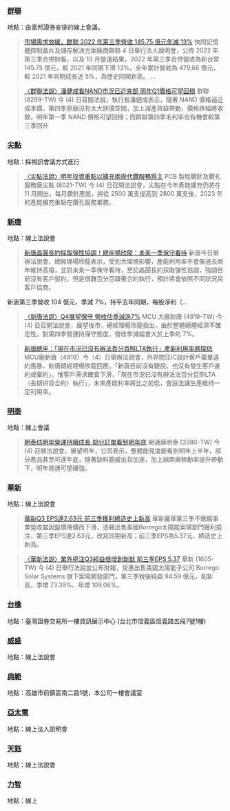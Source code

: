 
 ### [群聯](https://www.google.com/search?q=群聯&tbm=nws&tbs=qdr:d)


地點：由富邦證券安排的線上會議。

> [市場需求放緩，群聯 2022 年第三季營收 145.75 億元年減 13%](https://finance.technews.tw/2022/11/04/phisons-revenue-in-the-third-quarter-of-2022-is-14-575-billion-yuan-down-13-year-on-year/)
快閃記憶體控制晶片及儲存解決方案廠商群聯 4 日舉行法人說明會，公佈 2022 年第三季合併財報，以及 10 月營運結果。2022 年第三季合併營收為新台幣 145.75 億元，較 2021 年同期下滑 13%，全年累計營收為 479.66 億元，較 2021 年同期成長近 5%，為歷史同期新高。...

> [〈群聯法說〉潘健成看NAND市況已近底部 明年Q1價格可望回穩](https://tw.stock.yahoo.com/news/%E7%BE%A4%E8%81%AF%E6%B3%95%E8%AA%AA-%E6%BD%98%E5%81%A5%E6%88%90%E7%9C%8Bnand%E5%B8%82%E6%B3%81%E5%B7%B2%E8%BF%91%E5%BA%95%E9%83%A8-%E6%98%8E%E5%B9%B4q1%E5%83%B9%E6%A0%BC%E5%8F%AF%E6%9C%9B%E5%9B%9E%E7%A9%A9-112259741.html)
群聯 (8299-TW) 今 (4) 日召開法說，執行長潘健成表示，隨著 NAND 價格逼近成本價，第四季原廠沒有太大跌價空間，加上減產效益帶動，價格跌幅將收斂，明年第一季 NAND 價格可望回穩；而群聯第四季毛利率也有機會較第三季回升

 ### [尖點](https://www.google.com/search?q=尖點&tbm=nws&tbs=qdr:d)


地點：採視訊會議方式進行

> [〈尖點法說〉明年投資重點以擴充兩岸代鑽服務爲主](https://tw.stock.yahoo.com/news/%E5%B0%96%E9%BB%9E%E6%B3%95%E8%AA%AA-%E6%98%8E%E5%B9%B4%E6%8A%95%E8%B3%87%E9%87%8D%E9%BB%9E%E4%BB%A5%E6%93%B4%E5%85%85%E5%85%A9%E5%B2%B8%E4%BB%A3%E9%91%BD%E6%9C%8D%E5%8B%99%E7%88%B2%E4%B8%BB-081159765.html)
PCB 製程鑽針及鑽孔服務廠尖點 (8021-TW) 今 (4) 日召開法說會，尖點在今年產能擴充仍將在 11 月開出，每月鑽針產能，將從 2500 萬支提高到 2800 萬支後，2023 年的產能擴充重點在鑽孔服務業務。

 ### [新唐](https://www.google.com/search?q=新唐&tbm=nws&tbs=qdr:d)


地點：線上法說會

> [新唐晶圓長約採取彈性協調！總座楊欣龍：未來一季保守看待](https://finance.technews.tw/2022/11/04/flexible-coordination/)
新唐今日舉辦法說會，總經理楊欣龍表示，受到大環境影響，產能利用率不會像過去兩年維持高檔，並對未來一季保守看待，至於晶圓長約採取彈性協調，強調目前沒有客戶毀約，但是很難百分百跟著合約執行，預計將會依照不同狀況與客戶協商。



新唐第三季營收 104 億元，季減 7%，持平去年同期，每股淨利（...

> [〈新唐法說〉Q4展望保守 營收估季減逾7%](https://tw.stock.yahoo.com/news/%E6%96%B0%E5%94%90%E6%B3%95%E8%AA%AA-q4%E5%B1%95%E6%9C%9B%E4%BF%9D%E5%AE%88-%E7%87%9F%E6%94%B6%E4%BC%B0%E5%AD%A3%E6%B8%9B%E9%80%BE7-104725147.html)
MCU 大廠新唐 (4919-TW) 今 (4) 日召開法說會，展望後市，總經理楊欣龍指出，由於整體總體經濟不確定性，對第四季營運持保守態度，營收季減幅會大於上季的 7%。

> [新唐總座：「現在市況已沒有辦法百分百照LTA執行」產能利用率將探低](https://tw.stock.yahoo.com/news/%E6%96%B0%E5%94%90%EF%BC%9A%E7%8F%BE%E5%9C%A8%E5%B8%82%E6%B3%81%E5%B7%B2%E6%B2%92%E6%9C%89%E8%BE%A6%E6%B3%95-100-%EF%BC%85%E7%85%A7lta%E5%9F%B7%E8%A1%8C-%E7%94%A2%E8%83%BD%E5%88%A9%E7%94%A8%E7%8E%87%E5%B0%87%E6%8E%A2%E4%BD%8E-100032722.html)
MCU廠新唐（4919）今（4）日舉辦法說會，外界關注IC設計客戶棄單違約風暴，新唐總經理楊欣龍回應，「新唐目前沒有聽說、也沒有發生客戶違約或棄約」，惟客戶需求確實下滑，「現在市況已沒有辦法法百分百照LTA（長期供貨合約）執行」，未來產能利率將比之前低，會設法讓生產維持一定利用率。

 ### [明泰](https://www.google.com/search?q=明泰&tbm=nws&tbs=qdr:d)


地點：線上會議

> [明泰估明年營運持續成長 部分訂單看到明年底](https://tw.stock.yahoo.com/news/%E6%98%8E%E6%B3%B0%E4%BC%B0%E6%98%8E%E5%B9%B4%E7%87%9F%E9%81%8B%E6%8C%81%E7%BA%8C%E6%88%90%E9%95%B7-%E9%83%A8%E5%88%86%E8%A8%82%E5%96%AE%E7%9C%8B%E5%88%B0%E6%98%8E%E5%B9%B4%E5%BA%95-110933829.html)
網通廠明泰 (3380-TW) 今 (4) 召開法說會，展望明年，公司表示，整體能見度能看到明年上半年，部分產品甚至可達年底，隨著缺料趨緩出貨加速，加上越南廠稼動率提升帶動下，明年營運可望續強。

 ### [華新](https://www.google.com/search?q=華新&tbm=nws&tbs=qdr:d)


地點：線上法說會

> [華新Q3 EPS達2.63元 前三季獲利締造史上新高](https://tw.stock.yahoo.com/news/%E8%8F%AF%E6%96%B0q3-eps%E9%81%942-63%E5%85%83-%E5%89%8D%E4%B8%89%E5%AD%A3%E7%8D%B2%E5%88%A9%E7%B7%A0%E9%80%A0%E5%8F%B2%E4%B8%8A%E6%96%B0%E9%AB%98-090530891.html)
華新麗華第三季不銹鋼事業營收雖因盤價降價而下滑，憑藉出售美國Borrego太陽能案場部門獲利挹注，第三季EPS達2.63元，改寫同期新高；前三季EPS為5.37元，締造史上新高。

> [〈華新法說〉業外挹注Q3純益倍增創新猷 前三季EPS 5.37](https://tw.stock.yahoo.com/news/%E8%8F%AF%E6%96%B0%E6%B3%95%E8%AA%AA-%E6%A5%AD%E5%A4%96%E6%8C%B9%E6%B3%A8q3%E7%B4%94%E7%9B%8A%E5%80%8D%E5%A2%9E%E5%89%B5%E6%96%B0%E7%8C%B7-%E5%89%8D%E4%B8%89%E5%AD%A3eps-5-37-093910927.html)
華新 (1605-TW) 今 (4) 日舉行法說並公布財報，受惠出售美國太陽能子公司 Borrego Solar Systems 旗下案場開發部門，第三季稅後純益 94.59 億元，創新高，季增 73.39%、年增 109.06%。

 ### [台橡](https://www.google.com/search?q=台橡&tbm=nws&tbs=qdr:d)


地點：臺灣證券交易所一樓資訊展示中心 (台北市信義區信義路五段7號1樓)

 ### [威盛](https://www.google.com/search?q=威盛&tbm=nws&tbs=qdr:d)


地點：線上法說會

 ### [典範](https://www.google.com/search?q=典範&tbm=nws&tbs=qdr:d)


地點：高雄市前鎮區南二路1號，本公司一樓會議室

 ### [亞太電](https://www.google.com/search?q=亞太電&tbm=nws&tbs=qdr:d)


地點：線上法人說明會

 ### [天鈺](https://www.google.com/search?q=天鈺&tbm=nws&tbs=qdr:d)


地點：線上法說會

 ### [力智](https://www.google.com/search?q=力智&tbm=nws&tbs=qdr:d)


地點：線上
